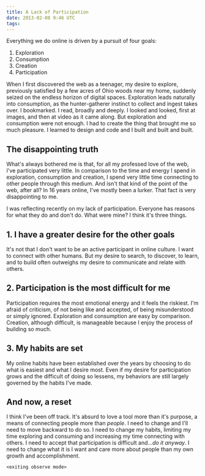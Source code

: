 ```yaml
---
title: A Lack of Participation
date: 2013-02-08 9:46 UTC
tags:
---
```


Everything we do online is driven by a pursuit of four goals:

1. Exploration
2. Consumption
3. Creation
4. Participation

When I first discovered the web as a teenager, my desire to explore, previously satisfied by a few acres of Ohio woods near my home, suddenly seized on the endless horizon of digital spaces. Exploration leads naturally into consumption, as the hunter-gatherer instinct to collect and ingest takes over. I bookmarked. I read, broadly and deeply. I looked and looked, first at images, and then at video as it came along. But exploration and consumption were not enough. I had to create the thing that brought me so much pleasure. I learned to design and code and I built and built and built.

## The disappointing truth

What's always bothered me is that, for all my professed love of the web, I've participated very little. In comparison to the time and energy I spend in exploration, consumption and creation, I spend very little time connecting to other people through this medium. And isn't that kind of the point of the web, after all? In 16 years online, I've mostly been a lurker. That fact is very disappointing to me.

I was reflecting recently on my lack of participation. Everyone has reasons for what they do and don't do. What were mine? I think it's three things.

## 1. I have a greater desire for the other goals

It's not that I don't want to be an active participant in online culture. I want to connect with other humans. But my desire to search, to discover, to learn, and to build often outweighs my desire to communicate and relate with others.

## 2. Participation is the most difficult for me

Participation requires the most emotional energy and it feels the riskiest. I'm afraid of criticism, of not being like and accepted, of being misunderstood or simply ignored. Exploration and consumption are easy by comparison. Creation, although difficult, is manageable because I enjoy the process of building so much.

## 3. My habits are set

My online habits have been established over the years by choosing to do what is easiest and what I desire most. Even if my desire for participation grows and the difficult of doing so lessens, my behaviors are still largely governed by the habits I've made.

## And now, a reset

I think I've been off track. It's absurd to love a tool more than it's purpose, a means of connecting people more than *people*. I need to change and I'll need to move backward to do so. I need to change my habits, limiting my time exploring and consuming and increasing my time connecting with others. I need to accept that participation is difficult and...*do it anyway*. I need to change what it is I want and care more about people than my own growth and accomplishment.

`<exiting observe mode>`
